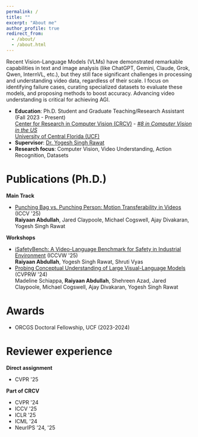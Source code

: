 ```yaml
---
permalink: /
title: ""
excerpt: "About me"
author_profile: true
redirect_from: 
  - /about/
  - /about.html
---
```

Recent Vision-Language Models (VLMs) have demonstrated remarkable capabilities in text and image analysis (like ChatGPT, Gemini, Claude, Grok, Qwen, InternVL, etc.), but they still face significant challenges in processing and understanding video data, regardless of their scale. I focus on identifying failure cases, curating specialized datasets to evaluate these models, and proposing methods to boost accuracy. Advancing video understanding is critical for achieving AGI.
* **Education**: Ph.D. Student and Graduate Teaching/Research Assistant (Fall 2023 - Present)  
  [Center for Research in Computer Vision (CRCV)](https://www.crcv.ucf.edu/) - [*#8 in Computer Vision in the US*](https://csrankings.org/#/index?vision&us)  
  [University of Central Florida (UCF)](https://www.ucf.edu/)
* **Supervisor**: [Dr. Yogesh Singh Rawat](https://www.crcv.ucf.edu/person/rawat/)  
* **Research focus**: Computer Vision, Video Understanding, Action Recognition, Datasets  

Publications (Ph.D.)
======
**Main Track**
* [Punching Bag vs. Punching Person: Motion Transferability in Videos](https://raiyaan.xyz/Motion-Transfer-webpage/) (ICCV '25)  
  **Raiyaan Abdullah**, Jared Claypoole, Michael Cogswell, Ajay Divakaran, Yogesh Singh Rawat  

**Workshops**
* [iSafetyBench: A Video-Language Benchmark for Safety in Industrial Environment](https://isafetybench.github.io/) (ICCVW '25)  
  **Raiyaan Abdullah**, Yogesh Singh Rawat, Shruti Vyas  
* [Probing Conceptual Understanding of Large Visual-Language Models](https://openaccess.thecvf.com/content/CVPR2024W/MMFM/papers/Schiappa_Probing_Conceptual_Understanding_of_Large_Visual-Language_Models_CVPRW_2024_paper.pdf) (CVPRW '24)  
  Madeline Schiappa, **Raiyaan Abdullah**, Shehreen Azad, Jared Claypoole, Michael Cogswell, Ajay Divakaran, Yogesh Singh Rawat

<!-- Skills
======
I primarily conduct my research in Python, leveraging PyTorch and other widely used libraries. I also have practical experience with graphic-design tools (Adobe Photoshop, Illustrator), video-editing applications, and web technologies (HTML, CSS, JavaScript). -->

Awards
======
* ORCGS Doctoral Fellowship, UCF (2023-2024)

Reviewer experience
======
**Direct assignment**
* CVPR '25  

**Part of CRCV**
* CVPR '24
* ICCV '25
* ICLR '25
* ICML '24
* NeurIPS '24, '25


  
<!-- Publications
======
  <ul>{% for post in site.publications %}
    {% include archive-single-cv.html %}
  {% endfor %}</ul> -->

